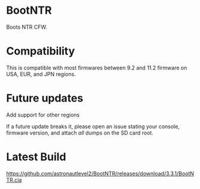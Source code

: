 # BootNTR

Boots NTR CFW.

# Compatibility

This is compatible with most firmwares between 9.2 and 11.2 firmware on USA, EUR, and JPN regions. 

# Future updates

Add support for other regions

If a future update breaks it, please open an issue stating your console, firmware version, and attach _all_ dumps on the SD card root.

# Latest Build

https://github.com/astronautlevel2/BootNTR/releases/download/3.3.1/BootNTR.cia
